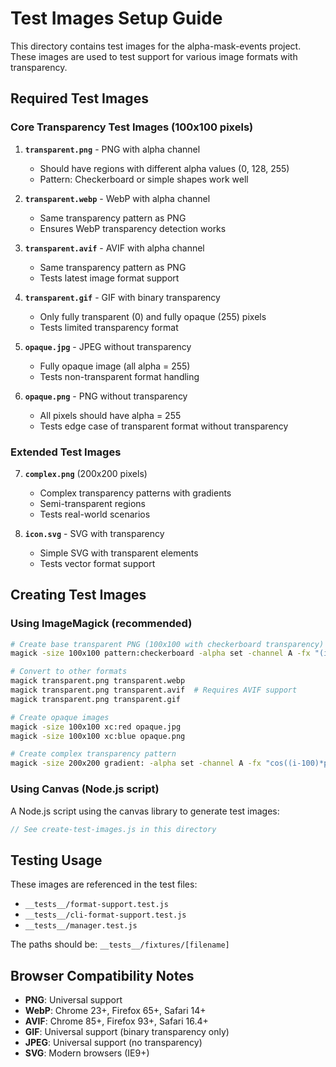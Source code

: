 # Test Images Setup Guide

This directory contains test images for the alpha-mask-events project. These images are used to test support for various image formats with transparency.

## Required Test Images

### Core Transparency Test Images (100x100 pixels)

1. **`transparent.png`** - PNG with alpha channel
   - Should have regions with different alpha values (0, 128, 255)
   - Pattern: Checkerboard or simple shapes work well

2. **`transparent.webp`** - WebP with alpha channel  
   - Same transparency pattern as PNG
   - Ensures WebP transparency detection works

3. **`transparent.avif`** - AVIF with alpha channel
   - Same transparency pattern as PNG
   - Tests latest image format support

4. **`transparent.gif`** - GIF with binary transparency
   - Only fully transparent (0) and fully opaque (255) pixels
   - Tests limited transparency format

5. **`opaque.jpg`** - JPEG without transparency
   - Fully opaque image (all alpha = 255)
   - Tests non-transparent format handling

6. **`opaque.png`** - PNG without transparency
   - All pixels should have alpha = 255
   - Tests edge case of transparent format without transparency

### Extended Test Images

7. **`complex.png`** (200x200 pixels)
   - Complex transparency patterns with gradients
   - Semi-transparent regions
   - Tests real-world scenarios

8. **`icon.svg`** - SVG with transparency
   - Simple SVG with transparent elements
   - Tests vector format support

## Creating Test Images

### Using ImageMagick (recommended)

```bash
# Create base transparent PNG (100x100 with checkerboard transparency)
magick -size 100x100 pattern:checkerboard -alpha set -channel A -fx "(i+j)%2*0.5+0.5" transparent.png

# Convert to other formats
magick transparent.png transparent.webp
magick transparent.png transparent.avif  # Requires AVIF support
magick transparent.png transparent.gif

# Create opaque images
magick -size 100x100 xc:red opaque.jpg
magick -size 100x100 xc:blue opaque.png

# Create complex transparency pattern
magick -size 200x200 gradient: -alpha set -channel A -fx "cos((i-100)*pi/50)*cos((j-100)*pi/50)*0.5+0.5" complex.png
```

### Using Canvas (Node.js script)

A Node.js script using the canvas library to generate test images:

```javascript
// See create-test-images.js in this directory
```

## Testing Usage

These images are referenced in the test files:
- `__tests__/format-support.test.js`
- `__tests__/cli-format-support.test.js`
- `__tests__/manager.test.js`

The paths should be: `__tests__/fixtures/[filename]`

## Browser Compatibility Notes

- **PNG**: Universal support
- **WebP**: Chrome 23+, Firefox 65+, Safari 14+
- **AVIF**: Chrome 85+, Firefox 93+, Safari 16.4+
- **GIF**: Universal support (binary transparency only)
- **JPEG**: Universal support (no transparency)
- **SVG**: Modern browsers (IE9+)
